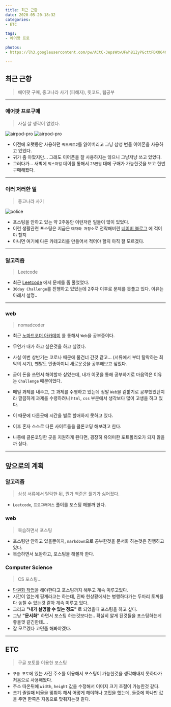 ```yaml
---
title: 최근 근황
date: 2020-05-20-18:32
categories:
- ETC

tags:
- 에어팟 프로

photos: 
- https://lh3.googleusercontent.com/pw/ACtC-3epsWtwUFwh81IyPGcttFDXO64G24E1IDhYcDidbGz1netCLER8skX1G0dEg-QIZt-nD7EFZgkvcyTD3nlszlfF9kY8_z_VZYqKDWgUyItWQfnpdVLWx5f4DBANEgv1WM2yiwJPchLpXwdO8TLscAXi=w700-no?authuser=0

---
```


## 최근 근황
> 에어팟 구매, 중고나라 사기 (피해자), 릿코드, 웹공부 

---

### 에어팟 프로구매
> 사실 살 생각이 없었다.

![airpod-pro](https://lh3.googleusercontent.com/xca3Fe-t_6q3HEJN12hOKE9iNZdIijwt3iiMlIRTzcHmPrJgYcv153CaWXAJzVot0F_wxU7WS87dIVKti73Kpmkk6NcNQFAnAUqZplZEthiGG7LPa3y7MetaOmQhEXjX2sGLliyMEqJBsaP2xFeUFf7IfIMPQj-pa_MRrL1k2RVcODnaZcpxiUlBJEPA9iGF4TZifCaP3tI4Of7gvTlGpvzN7kiG17sRpfyY10RBxU1iHE5ePUTFoiEn7uyIP4Wp3q1bGVR8qxOPPdqkv0iPbK4xfiK-IAAqHFud2yhzOzKx8yef8dk9ncsK4WPW4b5wcl3qq9tuVtwRNCD_uHKFvxEW7hzh0qhTfrSg_vrEbwKGraYOP5fJbdLsPzT9aABFfSgIOAR6bMJZ0oeVaASRY4NFflqN7b5YmHvjcLFzgva-dJirwsHXtfs_PnHQbrNofa41iXW7MV9v5LK-v7QBnMYDZ_T3vd2zDJIxuqyHcT4UhCXziWpjwu60ejbSAf3o0D6lZP1c0E6_3tenj6rlWt2hQMyiYndcWZW2lrnCyhq6Az_U9OjTKaQV4X_lAZ1DWVBGlfoDha68-XjTKMRXE06d83WeFMJyOpXkZyiQuVDGcf0oDMbhBKcrn5tBnLKLM7-NdXBtBjfBv5HRGpX-ocMbC0EG0xphEHdGXC3RIdBVP0sSIo3tn3PMjVq-rQ=w888-h1184-no?authuser=0)
![airpod-pro](https://lh3.googleusercontent.com/i25ZfikosFfHhvrxokWZiVOIEH55Chy06idKVc-Wh3PLGbiK4DeAHHGx7PVsEf2w2SBzJ9J_GXMoNanMqEwg2ohi3neBRthV6_quvBBZYe1MuL_57rtMifCjnw7yBFnvWLpHMtVhjyttpDALc39Ub_W2AmoUNZEA8pZfmnFb7dgNJsgx6HFl_Te8ts65XtUbk7y28FcvG0ncysrGlqGbZM6CjrUAQHs77W8PPffm6WH6XtNL4A7geEGd0CnSlvlQOUA8wNjUlbpluRhymQneERmb_DsTcOx7yfAOD6mm9Ceg0OSwsVbVpu2unTCgZnafXw1CgwC0RAYJZU1rx0sPWTXwPXtgTGpviVLkBVAHLL7_AI0eam5MvtyT7_a8KBZf6pJipRG7Y8fJsvMvEW-rztw7h-5JcihnU6N-60JL67DtZrEytWUsSIeFNg2Y1-mLUNVgKU2TXJrQ6ZNzjpsBcPz98rueqen153rqYV4VimuK8CZ8OsTYsu5RmUQSqf35fzrzVATAIH0ajMmd5SdsXqnbWC_kBVixBg8ZZLT1JMjnRg-XSl6nHIof_z9zJues4IeYy6KG-x6YdQT6kmJcYpRbe4Ob9RBbbiRNtGiL0yI2ms817lQoC1sMJfZC1XqtfMgCXZrM9qMyQlB2a_te80_w2N4CnSdt1pGSE3EIsH6c2sy3BGyAEUYtkT3KSw=w1527-h1146-no?authuser=0)

* 이전에 오랫동안 사용하던 `쿼드비트2`를 잃어버리고 그냥 삼성 번들 이어폰을 사용하고 있었다.
* 귀가 좀 아팠지만... 그래도 이어폰을 잘 사용하지는 않으니 그냥저냥 쓰고 있었다.
* 그러다가... 새벽에 `빅스마일` 데이를 통해서 `23만원` 대에 구매가 가능한것을 보고 한번 구매해봤다.

---

### 이러 저러한 일
> 중고나라 사기

![police](https://lh3.googleusercontent.com/4UhgwpIzeoy58hGH4HSRMlc7LFxWrWQkCvsXHHQIWr4AHlcBsMJkoFg-zmgfmfRdLvruA7nw7LpqQaegHeMEdjrEkhuiYvw9qtcfjW9hO9qIHsAOOYBuVkJ73Xa4Ok0BWtgrFS9TTnRkEzUAnY6zVrx-eEtLtQwDZZQlGFXs6CFtqOimS9nhUe4zOFI6-dAkTgRYWZs9NSw3l2EWT4xw2IYVeGmd34qkEV5kBJZSHmO_U6qGbjpbThreGuuGmYTxsxXvEfczLq3XlmR6yzLtoCCr0966apUz_XKO53M6mxy9eG1wxx-vaeQR_M9aYG75rFz9MTMJCSHMfN-1gf29egJVLS43cnjW451h9J5eqrwDlaSSVPhmus72SIqiud23SS2lnZGfOFqZmEZPL0nuRHXyTxwkSbkOZJR5G95iZKxauGV-bqQSLB3BPJfDEEPIcb7yRRQZWkKgc6Zb5VYUAY5i0DeOWqs_wjRuomnPhxS45GZ9iTLTseIX_EYrWrNGrfjTofovbZjSNN6vn0dhl98z-UEwswrduFfbfL0V0XZhBV6FAnkRTT79IbzNEPVUxe8dpBNIyQVapDhB9V0Abqq3fjjYNXe8EPozpV8RNAQ8hKL8DsK1s6qoJtaabV1zgQuU9xQg_ilTSJKWlvYBbrgm46UBKD5MJWVRyKbLXEAzFU5LiR0VBkWYBUfOFA=w600-no?authuser=0)
* 포스팅을 안하고 있는 약 2주동안 이런저런 일들이 많이 있었다.
* 이런 생활관련 포스팅은 지금은 `데자와 저장소`로 전락해버린 [네이버 블로그](https://blog.naver.com/ybook2006) 에 적어야 할지
* 아니면 여기에 다른 카테고리를 만들어서 적어야 할지 아직 잘 모르겠다.

---

### 알고리즘
> Leetcode

* 최근 [Leetcode](https://leetcode.com/problemset/all/) 에서 문제를 좀 풀었었다.
* `30day Challenge`를 진행하고 있었는데 2주차 이후로 문제를 못풀고 있다. 이유는 아래서 설명..

---

### web
> nomadcoder

* 최근 [노마드코더 아카데미](https://academy.nomadcoders.co/) 를 통해서 `Web`을 공부중이다.
* 무언가 내가 하고 싶은것을 하고 싶었다.
* 사실 이번 상반기는 코로나 때문에 물건너 간것 같고... (서류에서 부터 탈락하는 최악의 시기), 멘탈도 안좋아지니 새로운것을 공부해보고 싶었다.
* 굳이 돈을 쓰면서 해야할까 싶었는데, 내가 이곳을 통해 공부하기로 마음먹은 이유는 `Challenge` 때문이었다.
* 매일 과제를 내주고, 그 과제를 수행하고 있는데 정말 `Web`을 겉핥기로 공부했었던지라 깔끔하게 과제를 수령하려니 `html`, `css` 부분에서 생각보다 많이 고생을 하고 있다.
* 이 때문에 다른곳에 시간을 별로 할애하지 못하고 있다.

* 이후 혼자 스스로 다른 사이트들을 클론코딩 해보려고 한다.
* 나중에 클론코딩한 곳을 지원하게 된다면, 굉장히 유의미한 포트폴리오가 되지 않을까 싶다.

---

## 앞으로의 계획

### 알고리즘
> 삼성 서류에서 탈락한 뒤, 뭔가 백준은 풀기가 싫어졌다.

* `Leetcode`, `프로그래머스` 풀이를 포스팅 해볼까 한다.

### web
> 복습하면서 포스팅

* 포스팅만 안하고 있을뿐이지, `markdown`으로 공부한것을 문서화 하는것은 진행하고 있다.
* 복습하면서 보완하고, 포스팅을 해볼까 한다.

### Computer Science
> CS 포스팅...

* [단권화 작업](https://unluckyjung.github.io/my/2020/04/18/One_volume/)을 해야한다고 포스팅까지 해두고 계속 미루고있다.
* 시간이 없는게 핑계라고는 하는데, 진짜 현상황에서는 병행하다가는 두마리 토끼를 다 놓칠 수 있는것 같아 계속 미루고 있다.
* 그리고 **"내가 설명할 수 있는 정도"** 로 되었을때 포스팅을 하고 싶다.
* 그냥 **"문서화"** 하면서 포스팅 하는것보다는.. 확실히 알게 된것들을 포스팅하는게 좋을껏 같긴한데.... 
* 잘 모르겠다 고민좀 해봐야겠다.

---

## ETC
> 구글 포토를 이용한 포스팅

* `구글 포토`에 있는 사진 주소를 이용해서 포스팅이 가능한것을 생각해내지 못하다가 처음으로 사용해봤다.
* 주소 따온뒤에 `width`, `height` 값을 수정해서 이미지 크기 조절이 가능한것 같다.
* 크기 줄일때 비율을 맞춰야 해서 어떻게 해야하나 고민을 했는데, 둘중에 하나만 값을 주면 한쪽은 자동으로 맞춰지는것 같다.